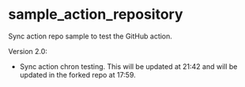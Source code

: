 # sample_action_repository

Sync action repo sample to test the GitHub action.

Version 2.0:
- Sync action chron testing. This will be updated at 21:42 and will be updated in the forked repo at 17:59.
